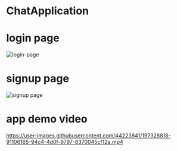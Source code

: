 # ChatApplication


# login page

![login-page](https://user-images.githubusercontent.com/44223841/197328746-be1bb9fc-36c3-4b86-9442-35dcfac5a5e3.png)




# signup page


![signup page](https://user-images.githubusercontent.com/44223841/197328761-f62a6263-3608-4c25-ba39-7fcaa91b9ac9.png)



# app demo video




https://user-images.githubusercontent.com/44223841/197328818-91106165-94c4-4d0f-9797-8370045cf12a.mp4

